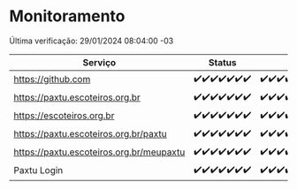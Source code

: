 # Monitoramento

Última verificação: 29/01/2024 08:04:00 -03

|Serviço|Status|Últimas 24h|
|---|---|---|
|https://github.com|<span title="2024-01-22: OK=24">✔️</span><span title="2024-01-23: OK=24">✔️</span><span title="2024-01-24: OK=24">✔️</span><span title="2024-01-25: OK=24">✔️</span><span title="2024-01-26: OK=24">✔️</span><span title="2024-01-27: OK=24">✔️</span><span title="2024-01-28: OK=12">✔️</span>|<span title="28/01/2024 09:09:00 -03 : 200">✔️</span><span title="28/01/2024 10:06:00 -03 : 200">✔️</span><span title="28/01/2024 11:02:00 -03 : 200">✔️</span><span title="28/01/2024 12:03:00 -03 : 200">✔️</span><span title="28/01/2024 13:06:00 -03 : 200">✔️</span><span title="28/01/2024 14:05:00 -03 : 200">✔️</span><span title="28/01/2024 15:06:00 -03 : 200">✔️</span><span title="28/01/2024 16:02:00 -03 : 200">✔️</span><span title="28/01/2024 17:04:00 -03 : 200">✔️</span><span title="28/01/2024 18:05:00 -03 : 200">✔️</span><span title="28/01/2024 19:05:00 -03 : 200">✔️</span><span title="28/01/2024 20:07:00 -03 : 200">✔️</span><span title="28/01/2024 21:29:00 -03 : 200">✔️</span><span title="28/01/2024 22:39:00 -03 : 200">✔️</span><span title="28/01/2024 23:13:00 -03 : 200">✔️</span><span title="29/01/2024 00:06:00 -03 : 200">✔️</span><span title="29/01/2024 01:07:00 -03 : 200">✔️</span><span title="29/01/2024 02:06:00 -03 : 200">✔️</span><span title="29/01/2024 03:08:00 -03 : 200">✔️</span><span title="29/01/2024 04:06:00 -03 : 200">✔️</span><span title="29/01/2024 05:08:00 -03 : 200">✔️</span><span title="29/01/2024 06:07:00 -03 : 200">✔️</span><span title="29/01/2024 07:06:00 -03 : 200">✔️</span><span title="29/01/2024 08:04:00 -03 : 200">✔️</span>|
|https://paxtu.escoteiros.org.br|<span title="2024-01-22: OK=24">✔️</span><span title="2024-01-23: OK=24">✔️</span><span title="2024-01-24: OK=24">✔️</span><span title="2024-01-25: OK=24">✔️</span><span title="2024-01-26: OK=24">✔️</span><span title="2024-01-27: OK=24">✔️</span><span title="2024-01-28: OK=12">✔️</span>|<span title="28/01/2024 09:09:00 -03 : 200">✔️</span><span title="28/01/2024 10:06:00 -03 : 200">✔️</span><span title="28/01/2024 11:02:00 -03 : 200">✔️</span><span title="28/01/2024 12:03:00 -03 : 200">✔️</span><span title="28/01/2024 13:06:00 -03 : 200">✔️</span><span title="28/01/2024 14:05:00 -03 : 200">✔️</span><span title="28/01/2024 15:06:00 -03 : 200">✔️</span><span title="28/01/2024 16:02:00 -03 : 200">✔️</span><span title="28/01/2024 17:04:00 -03 : 200">✔️</span><span title="28/01/2024 18:05:00 -03 : 200">✔️</span><span title="28/01/2024 19:05:00 -03 : 200">✔️</span><span title="28/01/2024 20:07:00 -03 : 200">✔️</span><span title="28/01/2024 21:29:00 -03 : 200">✔️</span><span title="28/01/2024 22:39:00 -03 : 200">✔️</span><span title="28/01/2024 23:13:00 -03 : 200">✔️</span><span title="29/01/2024 00:06:00 -03 : 200">✔️</span><span title="29/01/2024 01:07:00 -03 : 200">✔️</span><span title="29/01/2024 02:06:00 -03 : 200">✔️</span><span title="29/01/2024 03:08:00 -03 : 200">✔️</span><span title="29/01/2024 04:06:00 -03 : 200">✔️</span><span title="29/01/2024 05:08:00 -03 : 200">✔️</span><span title="29/01/2024 06:07:00 -03 : 200">✔️</span><span title="29/01/2024 07:06:00 -03 : 200">✔️</span><span title="29/01/2024 08:04:00 -03 : 200">✔️</span>|
|https://escoteiros.org.br|<span title="2024-01-22: OK=24">✔️</span><span title="2024-01-23: OK=24">✔️</span><span title="2024-01-24: OK=24">✔️</span><span title="2024-01-25: OK=24">✔️</span><span title="2024-01-26: OK=24">✔️</span><span title="2024-01-27: OK=24">✔️</span><span title="2024-01-28: OK=12">✔️</span>|<span title="28/01/2024 09:09:00 -03 : 200">✔️</span><span title="28/01/2024 10:06:00 -03 : 200">✔️</span><span title="28/01/2024 11:02:00 -03 : 200">✔️</span><span title="28/01/2024 12:03:00 -03 : 200">✔️</span><span title="28/01/2024 13:06:00 -03 : 200">✔️</span><span title="28/01/2024 14:05:00 -03 : 200">✔️</span><span title="28/01/2024 15:06:00 -03 : 200">✔️</span><span title="28/01/2024 16:02:00 -03 : 200">✔️</span><span title="28/01/2024 17:04:00 -03 : 200">✔️</span><span title="28/01/2024 18:05:00 -03 : 200">✔️</span><span title="28/01/2024 19:05:00 -03 : 200">✔️</span><span title="28/01/2024 20:07:00 -03 : 200">✔️</span><span title="28/01/2024 21:30:00 -03 : 200">✔️</span><span title="28/01/2024 22:39:00 -03 : 200">✔️</span><span title="28/01/2024 23:13:00 -03 : 200">✔️</span><span title="29/01/2024 00:06:00 -03 : 200">✔️</span><span title="29/01/2024 01:07:00 -03 : 200">✔️</span><span title="29/01/2024 02:06:00 -03 : 200">✔️</span><span title="29/01/2024 03:08:00 -03 : 200">✔️</span><span title="29/01/2024 04:06:00 -03 : 200">✔️</span><span title="29/01/2024 05:08:00 -03 : 200">✔️</span><span title="29/01/2024 06:07:00 -03 : 200">✔️</span><span title="29/01/2024 07:06:00 -03 : 200">✔️</span><span title="29/01/2024 08:04:00 -03 : 200">✔️</span>|
|https://paxtu.escoteiros.org.br/paxtu|<span title="2024-01-22: OK=24">✔️</span><span title="2024-01-23: OK=24">✔️</span><span title="2024-01-24: OK=24">✔️</span><span title="2024-01-25: OK=24">✔️</span><span title="2024-01-26: OK=24">✔️</span><span title="2024-01-27: OK=24">✔️</span><span title="2024-01-28: OK=12">✔️</span>|<span title="28/01/2024 09:09:00 -03 : 200">✔️</span><span title="28/01/2024 10:06:00 -03 : 200">✔️</span><span title="28/01/2024 11:02:00 -03 : 200">✔️</span><span title="28/01/2024 12:03:00 -03 : 200">✔️</span><span title="28/01/2024 13:06:00 -03 : 200">✔️</span><span title="28/01/2024 14:05:00 -03 : 200">✔️</span><span title="28/01/2024 15:06:00 -03 : 200">✔️</span><span title="28/01/2024 16:02:00 -03 : 200">✔️</span><span title="28/01/2024 17:04:00 -03 : 200">✔️</span><span title="28/01/2024 18:05:00 -03 : 200">✔️</span><span title="28/01/2024 19:05:00 -03 : 200">✔️</span><span title="28/01/2024 20:07:00 -03 : 200">✔️</span><span title="28/01/2024 21:30:00 -03 : 200">✔️</span><span title="28/01/2024 22:39:00 -03 : 200">✔️</span><span title="28/01/2024 23:13:00 -03 : 200">✔️</span><span title="29/01/2024 00:06:00 -03 : 200">✔️</span><span title="29/01/2024 01:07:00 -03 : 200">✔️</span><span title="29/01/2024 02:06:00 -03 : 200">✔️</span><span title="29/01/2024 03:08:00 -03 : 200">✔️</span><span title="29/01/2024 04:06:00 -03 : 200">✔️</span><span title="29/01/2024 05:08:00 -03 : 200">✔️</span><span title="29/01/2024 06:07:00 -03 : 200">✔️</span><span title="29/01/2024 07:06:00 -03 : 200">✔️</span><span title="29/01/2024 08:04:00 -03 : 200">✔️</span>|
|https://paxtu.escoteiros.org.br/meupaxtu|<span title="2024-01-22: OK=24">✔️</span><span title="2024-01-23: OK=24">✔️</span><span title="2024-01-24: OK=24">✔️</span><span title="2024-01-25: OK=24">✔️</span><span title="2024-01-26: OK=24">✔️</span><span title="2024-01-27: OK=24">✔️</span><span title="2024-01-28: OK=12">✔️</span>|<span title="28/01/2024 09:09:00 -03 : 200">✔️</span><span title="28/01/2024 10:06:00 -03 : 200">✔️</span><span title="28/01/2024 11:02:00 -03 : 200">✔️</span><span title="28/01/2024 12:03:00 -03 : 200">✔️</span><span title="28/01/2024 13:06:00 -03 : 200">✔️</span><span title="28/01/2024 14:05:00 -03 : 200">✔️</span><span title="28/01/2024 15:06:00 -03 : 200">✔️</span><span title="28/01/2024 16:02:00 -03 : 200">✔️</span><span title="28/01/2024 17:04:00 -03 : 200">✔️</span><span title="28/01/2024 18:05:00 -03 : 200">✔️</span><span title="28/01/2024 19:05:00 -03 : 200">✔️</span><span title="28/01/2024 20:07:00 -03 : 200">✔️</span><span title="28/01/2024 21:30:00 -03 : 200">✔️</span><span title="28/01/2024 22:39:00 -03 : 200">✔️</span><span title="28/01/2024 23:13:00 -03 : 200">✔️</span><span title="29/01/2024 00:06:00 -03 : 200">✔️</span><span title="29/01/2024 01:07:00 -03 : 200">✔️</span><span title="29/01/2024 02:06:00 -03 : 200">✔️</span><span title="29/01/2024 03:08:00 -03 : 200">✔️</span><span title="29/01/2024 04:06:00 -03 : 200">✔️</span><span title="29/01/2024 05:08:00 -03 : 200">✔️</span><span title="29/01/2024 06:07:00 -03 : 200">✔️</span><span title="29/01/2024 07:06:00 -03 : 200">✔️</span><span title="29/01/2024 08:04:00 -03 : 200">✔️</span>|
|Paxtu Login|<span title="2024-01-22: OK=24">✔️</span><span title="2024-01-23: OK=24">✔️</span><span title="2024-01-24: OK=24">✔️</span><span title="2024-01-25: OK=24">✔️</span><span title="2024-01-26: OK=24">✔️</span><span title="2024-01-27: OK=24">✔️</span><span title="2024-01-28: OK=12">✔️</span>|<span title="28/01/2024 09:09:00 -03 : 200">✔️</span><span title="28/01/2024 10:06:00 -03 : 200">✔️</span><span title="28/01/2024 11:02:00 -03 : 200">✔️</span><span title="28/01/2024 12:03:00 -03 : 200">✔️</span><span title="28/01/2024 13:06:00 -03 : 200">✔️</span><span title="28/01/2024 14:05:00 -03 : 200">✔️</span><span title="28/01/2024 15:06:00 -03 : 200">✔️</span><span title="28/01/2024 16:02:00 -03 : 200">✔️</span><span title="28/01/2024 17:04:00 -03 : 200">✔️</span><span title="28/01/2024 18:05:00 -03 : 200">✔️</span><span title="28/01/2024 19:05:00 -03 : 200">✔️</span><span title="28/01/2024 20:07:00 -03 : 200">✔️</span><span title="28/01/2024 21:30:00 -03 : 200">✔️</span><span title="28/01/2024 22:39:00 -03 : 200">✔️</span><span title="28/01/2024 23:13:00 -03 : 200">✔️</span><span title="29/01/2024 00:06:00 -03 : 200">✔️</span><span title="29/01/2024 01:07:00 -03 : 200">✔️</span><span title="29/01/2024 02:06:00 -03 : 200">✔️</span><span title="29/01/2024 03:08:00 -03 : 200">✔️</span><span title="29/01/2024 04:06:00 -03 : 200">✔️</span><span title="29/01/2024 05:08:00 -03 : 200">✔️</span><span title="29/01/2024 06:07:00 -03 : 200">✔️</span><span title="29/01/2024 07:06:00 -03 : 200">✔️</span><span title="29/01/2024 08:04:00 -03 : 200">✔️</span>|
